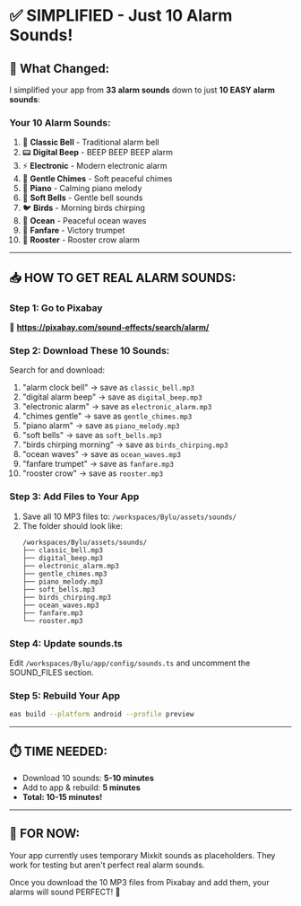 # ✅ SIMPLIFIED - Just 10 Alarm Sounds!

## 🎯 What Changed:

I simplified your app from **33 alarm sounds** down to just **10 EASY alarm sounds**:

### Your 10 Alarm Sounds:
1. 🔔 **Classic Bell** - Traditional alarm bell
2. 📟 **Digital Beep** - BEEP BEEP BEEP alarm
3. ⚡ **Electronic** - Modern electronic alarm
4. 🎐 **Gentle Chimes** - Soft peaceful chimes
5. 🎹 **Piano** - Calming piano melody
6. 🔔 **Soft Bells** - Gentle bell sounds
7. 🐦 **Birds** - Morning birds chirping
8. 🌊 **Ocean** - Peaceful ocean waves
9. 🎺 **Fanfare** - Victory trumpet
10. 🐓 **Rooster** - Rooster crow alarm

---

## 📥 HOW TO GET REAL ALARM SOUNDS:

### Step 1: Go to Pixabay
🔗 **https://pixabay.com/sound-effects/search/alarm/**

### Step 2: Download These 10 Sounds:
Search for and download:
1. "alarm clock bell" → save as `classic_bell.mp3`
2. "digital alarm beep" → save as `digital_beep.mp3`
3. "electronic alarm" → save as `electronic_alarm.mp3`
4. "chimes gentle" → save as `gentle_chimes.mp3`
5. "piano alarm" → save as `piano_melody.mp3`
6. "soft bells" → save as `soft_bells.mp3`
7. "birds chirping morning" → save as `birds_chirping.mp3`
8. "ocean waves" → save as `ocean_waves.mp3`
9. "fanfare trumpet" → save as `fanfare.mp3`
10. "rooster crow" → save as `rooster.mp3`

### Step 3: Add Files to Your App
1. Save all 10 MP3 files to: `/workspaces/Bylu/assets/sounds/`
2. The folder should look like:
   ```
   /workspaces/Bylu/assets/sounds/
   ├── classic_bell.mp3
   ├── digital_beep.mp3
   ├── electronic_alarm.mp3
   ├── gentle_chimes.mp3
   ├── piano_melody.mp3
   ├── soft_bells.mp3
   ├── birds_chirping.mp3
   ├── ocean_waves.mp3
   ├── fanfare.mp3
   └── rooster.mp3
   ```

### Step 4: Update sounds.ts
Edit `/workspaces/Bylu/app/config/sounds.ts` and uncomment the SOUND_FILES section.

### Step 5: Rebuild Your App
```bash
eas build --platform android --profile preview
```

---

## ⏱️ TIME NEEDED:
- Download 10 sounds: **5-10 minutes**
- Add to app & rebuild: **5 minutes**
- **Total: 10-15 minutes!**

---

## 🎵 FOR NOW:
Your app currently uses temporary Mixkit sounds as placeholders. They work for testing but aren't perfect real alarm sounds.

Once you download the 10 MP3 files from Pixabay and add them, your alarms will sound PERFECT! 🚀
